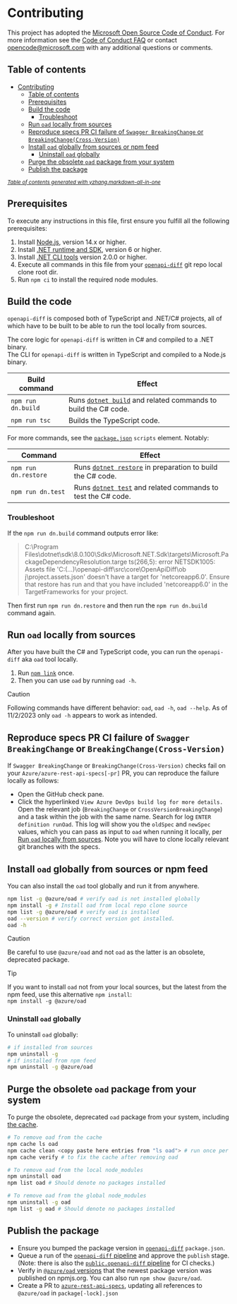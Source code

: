 # Contributing

This project has adopted the [Microsoft Open Source Code of Conduct](https://opensource.microsoft.com/codeofconduct/).
For more information see the [Code of Conduct FAQ](https://opensource.microsoft.com/codeofconduct/faq/) or contact
[opencode@microsoft.com](mailto:opencode@microsoft.com) with any additional questions or comments.

## Table of contents

- [Contributing](#contributing)
  - [Table of contents](#table-of-contents)
  - [Prerequisites](#prerequisites)
  - [Build the code](#build-the-code)
    - [Troubleshoot](#troubleshoot)
  - [Run `oad` locally from sources](#run-oad-locally-from-sources)
  - [Reproduce specs PR CI failure of `Swagger BreakingChange` or `BreakingChange(Cross-Version)`](#reproduce-specs-pr-ci-failure-of-swagger-breakingchange-or-breakingchangecross-version)
  - [Install `oad` globally from sources or npm feed](#install-oad-globally-from-sources-or-npm-feed)
    - [Uninstall `oad` globally](#uninstall-oad-globally)
  - [Purge the obsolete `oad` package from your system](#purge-the-obsolete-oad-package-from-your-system)
  - [Publish the package](#publish-the-package)

<!-- One of the few situations where usage of HTML is justified and it is not sanitized away by GitHub -->
<!-- markdownlint-disable MD033 -->
<small><i><a href='https://marketplace.visualstudio.com/items?itemName=yzhang.markdown-all-in-one'>
Table of contents generated with yzhang.markdown-all-in-one</a></i></small>

## Prerequisites

To execute any instructions in this file, first ensure you fulfill all the following prerequisites:

1. Install [Node.js](https://nodejs.org/), version 14.x or higher.
1. Install [.NET runtime and SDK](https://aka.ms/dotnet-download), version 6 or higher.
1. Install [.NET CLI tools](https://github.com/dotnet/cli/releases) version 2.0.0 or higher.
1. Execute all commands in this file from your [`openapi-diff`] git repo local clone root dir.
1. Run `npm ci` to install the required node modules.

## Build the code

`openapi-diff` is composed both of TypeScript and .NET/C# projects, all of which have to be built
to be able to run the tool locally from sources.

The core logic for `openapi-diff` is written in C# and compiled to a .NET binary.  
The CLI for `openapi-diff` is written in TypeScript and compiled to a Node.js binary.

| Build command | Effect |
|-|-|
| `npm run dn.build` | Runs [`dotnet build`] and related commands to build the C# code. |
| `npm run tsc` | Builds the TypeScript code. |

For more commands, see the [`package.json`](/package.json) `scripts` element.
Notably:

| Command | Effect |
|-|-|
| `npm run dn.restore` | Runs [`dotnet restore`] in preparation to build the C# code. |
| `npm run dn.test` | Runs [`dotnet test`] and related commands to test the C# code. |

### Troubleshoot

If the `npm run dn.build` command outputs error like:

> C:\Program Files\dotnet\sdk\8.0.100\Sdks\Microsoft.NET.Sdk\targets\Microsoft.PackageDependencyResolution.targe
       ts(266,5): error NETSDK1005: Assets file 'C:\(...)\openapi-diff\src\core\OpenApiDiff\ob
       j\project.assets.json' doesn't have a target for 'netcoreapp6.0'. Ensure that restore has run and that you have
       included 'netcoreapp6.0' in the TargetFrameworks for your project.

Then first run `npm run dn.restore` and then run the `npm run dn.build` command again.

## Run `oad` locally from sources

After you have built the C# and TypeScript code, you can run the `openapi-diff` aka `oad` tool locally.

1. Run [`npm link`] once.
2. Then you can use `oad` by running `oad -h`.

> [!CAUTION]
> Following commands have different behavior: `oad`, `oad -h`, `oad --help`.
> As of 11/2/2023 only `oad -h` appears to work as intended.

## Reproduce specs PR CI failure of `Swagger BreakingChange` or `BreakingChange(Cross-Version)`

If `Swagger BreakingChange` or  `BreakingChange(Cross-Version)` checks fail on your `Azure/azure-rest-api-specs[-pr]` PR,
you can reproduce the failure locally as follows:

- Open the GitHub check pane.
- Click the hyperlinked `View Azure DevOps build log for more details.` Open the relevant job (`BreakingChange` or `CrossVersionBreakingChange`)
  and a task within the job with the same name. Search for log `ENTER definition runOad`.
  This log will show you the `oldSpec` and `newSpec` values, which you can pass as input to `oad` when running it locally,
  per [Run `oad` locally from sources](#run-oad-locally-from-sources). 
  Note you will have to clone locally relevant git branches with the specs.

## Install `oad` globally from sources or npm feed

You can also install the `oad` tool globally and run it from anywhere.

```sh
npm list -g @azure/oad # verify oad is not installed globally
npm install -g # Install oad from local repo clone source
npm list -g @azure/oad # verify oad is installed 
oad --version # verify correct version got installed.
oad -h
```

> [!CAUTION]  
> Be careful to use `@azure/oad` and not `oad` as the latter is an obsolete, deprecated package.
<!-- markdownlint-disable MD028 -->
<!-- Disabling warning about empty line inside blockquote -->
> [!TIP]
> If you want to install `oad` not from your local sources, but the latest from the npm feed,
> use this alternative `npm install`:  
> `npm install -g @azure/oad`

### Uninstall `oad` globally

To uninstall `oad` globally:

``` sh
# if installed from sources
npm uninstall -g 
# if installed from npm feed
npm uninstall -g @azure/oad
```

## Purge the obsolete `oad` package from your system

To purge the obsolete, deprecated `oad` package from your system, including [the cache].

``` sh
# To remove oad from the cache
npm cache ls oad 
npm cache clean <copy paste here entries from "ls oad"> # run once per each entry from "ls oad"
npm cache verify # to fix the cache after removing oad

# To remove oad from the local node_modules
npm uninstall oad
npm list oad # Should denote no packages installed

# To remove oad from the global node_modules
npm uninstall -g oad
npm list -g oad # Should denote no packages installed
```

## Publish the package

- Ensure you bumped the package version in [`openapi-diff`] `package.json`.
- Queue a run of the [`openapi-diff` pipeline] and approve the `publish` stage. (Note: there is also the [`public.openapi-diff` pipeline] for CI checks.)
- Verify in [`@azure/oad` versions] that the newest package version was published on npmjs.org. You can also run `npm show @azure/oad`.
- Create a PR to [`azure-rest-api-specs`], updating all references to `@azure/oad` in `package[-lock].json`

[`@azure/oad` versions]: https://www.npmjs.com/package/@azure/oad?activeTab=versions
[`dotnet build`]: https://learn.microsoft.com/en-us/dotnet/core/tools/dotnet-build
[`dotnet restore`]: https://learn.microsoft.com/en-us/dotnet/core/tools/dotnet-restore
[`dotnet test`]: https://learn.microsoft.com/en-us/dotnet/core/tools/dotnet-test
[`npm link`]: https://docs.npmjs.com/cli/v10/commands/npm-link
[`openapi-diff` pipeline]: https://dev.azure.com/azure-sdk/internal/_build/index?definitionId=7030
[`openapi-diff`]: https://github.com/Azure/openapi-diff
[`azure-rest-api-specs`]: https://github.com/Azure/azure-rest-api-specs
[`public.openapi-diff` pipeline]: https://dev.azure.com/azure-sdk/public/_build?definitionId=135&_a=summary
[azureSwaggerValidation package.json]: https://devdiv.visualstudio.com/DevDiv/_git/openapi-alps?path=/private/azure-swagger-validation/azureSwaggerValidation/package.json&version=GC78491f959bc714d1a0d35060e58fa6c5888bb828&line=44&lineEnd=44&lineStartColumn=7&lineEndColumn=16&lineStyle=plain&_a=contents
[openapi-alps doc]: https://dev.azure.com/azure-sdk/internal/_wiki/wikis/internal.wiki/891/openapi-alps?anchor=testing-and-deploying-changes
[the cache]: https://docs.npmjs.com/cli/v10/configuring-npm/folders#cache
[upstream feeds of `openapi-platform`]: https://devdiv.visualstudio.com/DevDiv/_artifacts/feed/openapi-platform/Npm/@azure%2Foad/upstreams/


